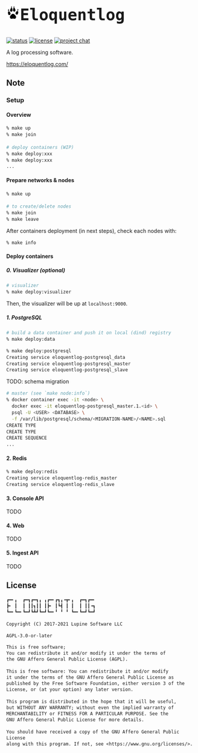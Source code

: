 <h2 style="font-family:monospace,courier;font-size:3em"><img align="left" src="var/img/wolf-paw.png?raw=true" height="36" width="36" alt="Eloquentlog">Eloquentlog</h2>

[![status](https://img.shields.io/badge/Status-Alpha-yellow.svg)](https://gitlab.com/eloquentlog/eloquentlog/tree/master)
[![license](https://img.shields.io/badge/License-AGPL--3.0--or--later-orange.svg)](https://gitlab.com/eloquentlog)
[![project chat](https://img.shields.io/badge/Chat-Join_Zulip-4ebfac.svg)](https://eloquentlog.zulipchat.com/)

A log processing software.

https://eloquentlog.com/


## Note

### Setup

#### Overview

```zsh
% make up
% make join

# deploy containers (WIP)
% make deploy:xxx
% make deploy:xxx
...
```

#### Prepare networks & nodes

```zsh
% make up

# to create/delete nodes
% make join
% make leave
```

After containers deployment (in next steps), check each nodes with:

```zsh
% make info
```

#### Deploy containers

##### 0. Visualizer (optional)

```zsh
# visualizer
% make deploy:visualizer
```

Then, the visualizer will be up at `localhost:9000`.

##### 1. PostgreSQL

```zsh
# build a data container and push it on local (dind) registry
% make deploy:data
```

```zsh
% make deploy:postgresql
Creating service eloquentlog-postgresql_data
Creating service eloquentlog-postgresql_master
Creating service eloquentlog-postgresql_slave
```

TODO: schema migration

```zsh
# master (see `make node:info`)
% docker container exec -it <node> \
  docker exec -it eloquentlog-postgresql_master.1.<id> \
  psql -U <USER> <DATABASE> \
  -f /var/lib/postgresql/schema/<MIGRATION-NAME>/<NAME>.sql
CREATE TYPE
CREATE TYPE
CREATE SEQUENCE
...
```

#### 2. Redis

```zsh
% make deploy:redis
Creating service eloquentlog-redis_master
Creating service eloquentlog-redis_slave
```

#### 3. Console API

TODO

#### 4. Web

TODO

#### 5. Ingest API

TODO


## License

```text
┏━╸╻  ┏━┓┏━┓╻ ╻┏━╸┏┓╻╺┳╸╻  ┏━┓┏━╸
┣╸ ┃  ┃ ┃┃┓┃┃ ┃┣╸ ┃┗┫ ┃ ┃  ┃ ┃┃╺┓
┗━╸┗━╸┗━┛┗┻┛┗━┛┗━╸╹ ╹ ╹ ┗━╸┗━┛┗━┛

Copyright (C) 2017-2021 Lupine Software LLC
```

`AGPL-3.0-or-later`

```text
This is free software;
You can redistribute it and/or modify it under the terms of
the GNU Affero General Public License (AGPL).

This is free software: You can redistribute it and/or modify
it under the terms of the GNU Affero General Public License as
published by the Free Software Foundation, either version 3 of the
License, or (at your option) any later version.

This program is distributed in the hope that it will be useful,
but WITHOUT ANY WARRANTY; without even the implied warranty of
MERCHANTABILITY or FITNESS FOR A PARTICULAR PURPOSE. See the
GNU Affero General Public License for more details.

You should have received a copy of the GNU Affero General Public License
along with this program. If not, see <https://www.gnu.org/licenses/>.
```
